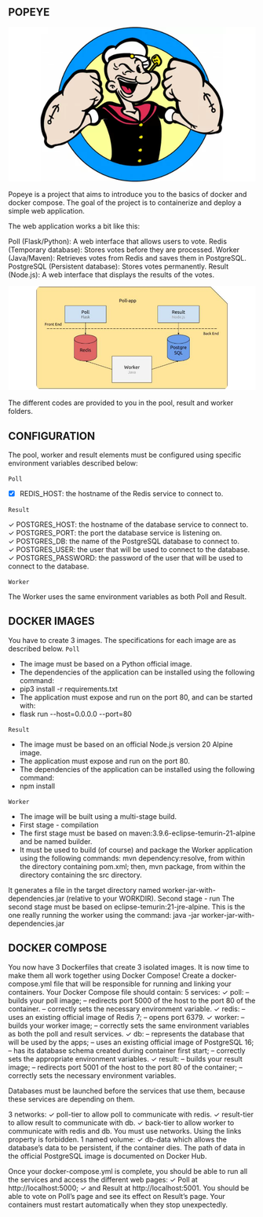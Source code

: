 #

## POPEYE 
<p align="center">
  <img src="pictures/popeye.png" alt="popeye">
</p>


Popeye is a project that aims to introduce you to the basics of docker and docker compose.
The goal of the project is to containerize and deploy a simple web application.

The web application works a bit like this:

Poll (Flask/Python): A web interface that allows users to vote.
Redis (Temporary database): Stores votes before they are processed.
Worker (Java/Maven): Retrieves votes from Redis and saves them in PostgreSQL.
PostgreSQL (Persistent database): Stores votes permanently.
Result (Node.js): A web interface that displays the results of the votes.

![application](pictures/application.png)

The different codes are provided to you in the pool, result and worker folders.

## CONFIGURATION 

The pool, worker and result elements must be configured using specific environment variables described below:

`Poll`

- [x] REDIS_HOST: the hostname of the Redis service to connect to.

`Result`

✓ POSTGRES_HOST: the hostname of the database service to connect to. <br>
✓ POSTGRES_PORT: the port the database service is listening on. <br>
✓ POSTGRES_DB: the name of the PostgreSQL database to connect to. <br>
✓ POSTGRES_USER: the user that will be used to connect to the database.<br>
✓ POSTGRES_PASSWORD: the password of the user that will be used to connect to the database.<br>

`Worker`

The Worker uses the same environment variables as both Poll and Result.<br>

## DOCKER IMAGES

You have to create 3 images.
The specifications for each image are as described below.
`Poll`

- The image must be based on a Python official image.
- The dependencies of the application can be installed using the following command:
- pip3 install -r requirements.txt
- The application must expose and run on the port 80, and can be started with:
- flask run --host=0.0.0.0 --port=80

`Result`

- The image must be based on an official Node.js version 20 Alpine image.
- The application must expose and run on the port 80.
- The dependencies of the application can be installed using the following command:
- npm install

`Worker`

- The image will be built using a multi-stage build.
- First stage - compilation
- The first stage must be based on maven:3.9.6-eclipse-temurin-21-alpine and be named builder.
- It must be used to build (of course) and package the Worker application using the following
commands:
    mvn dependency:resolve, from within the directory containing pom.xml;
    then, mvn package, from within the directory containing the src directory.

It generates a file in the target directory named worker-jar-with-dependencies.jar (relative to your
WORKDIR).
Second stage - run
The second stage must be based on eclipse-temurin:21-jre-alpine.
This is the one really running the worker using the command:
java -jar worker-jar-with-dependencies.jar

## DOCKER COMPOSE 

You now have 3 Dockerfiles that create 3 isolated images.
It is now time to make them all work together using Docker Compose!
Create a docker-compose.yml file that will be responsible for running and linking your containers.
Your Docker Compose file should contain:
5 services:
✓ poll:
– builds your poll image;
– redirects port 5000 of the host to the port 80 of the container.
– correctly sets the necessary environment variable.
✓ redis:
– uses an existing official image of Redis 7;
– opens port 6379.
✓ worker:
– builds your worker image;
– correctly sets the same environment variables as both the poll and result services.
✓ db:
– represents the database that will be used by the apps;
– uses an existing official image of PostgreSQL 16;
– has its database schema created during container first start;
– correctly sets the appropriate environment variables.
✓ result:
– builds your result image;
– redirects port 5001 of the host to the port 80 of the container;
– correctly sets the necessary environment variables.

Databases must be launched before the services that use them, because these services
are depending on them.

3 networks:
✓ poll-tier to allow poll to communicate with redis.
✓ result-tier to allow result to communicate with db.
✓ back-tier to allow worker to communicate with redis and db.
You must use networks. Using the links property is forbidden.
1 named volume:
✓ db-data which allows the database’s data to be persistent, if the container dies.
The path of data in the official PostgreSQL image is documented on Docker Hub.

Once your docker-compose.yml is complete, you should be able to run all the services and access the
different web pages:
✓ Poll at http://localhost:5000;
✓ and Result at http://localhost:5001.
You should be able to vote on Poll’s page and see its effect on Result’s page.
Your containers must restart automatically when they stop unexpectedly.
